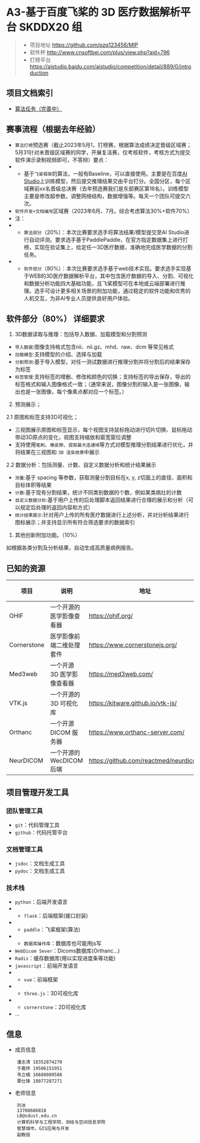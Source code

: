 # A3-基于百度飞桨的 3D 医疗数据解析平台 SKDDX20 组
> - 项目地址 https://github.com/pzq123456/MIP
> - 软件杯 http://www.cnsoftbei.com/plus/view.php?aid=796
> - 打榜平台 https://aistudio.baidu.com/aistudio/competition/detail/889/0/introduction

## 项目文档索引
- [算法任务（完善中）](/docs/训练策略.md)



## 赛事流程（根据去年经验）
- `算法打榜`预选赛（截止2023年5月1，打榜赛，根据算法成绩决定晋级区域赛；5月31针对未晋级区域赛的同学，开展复活赛，仅考核软件，考核方式为提交软件演示录制视频即可，不答辩）要点：
- * 基于`飞桨框架`的算法，一般有Baseline，可以直接使用。主要是在百度[AI Studio](https://aistudio.baidu.com/aistudio/index)上训练模型，然后提交推理结果交由平台打分。全国分区，每个区域赛前xx名晋级总决赛（去年预选赛我们是东部赛区第16名）。训练模型主要是修改超参数，调整网络结构，数据增强等。每天一个团队可提交六次。
- `软件开发+文档编写`区域赛（2023年6月、7月。综合考虑算法30%+软件70%）
- 注：
- * `算法部分`（20%）：本次比赛要求选手将算法结果/模型提交至AI Studio进行自动评测。要求选手基于PaddlePaddle，在官方指定数据集上进行打榜，实现在验证集上，给定任一3D医疗数据，准确地完成医学数据的分割任务。 
- * `软件部分`（80%）：本次比赛要求选手基于web技术实现。要求选手实现基于WEB的3D医疗数据解析平台，其中包含医疗数据的导入、分割、可视化和数据分析功能四大基础功能，且飞桨模型可在本地或云端部署进行推理。选手可设计更多相关场景的附加功能，通过稳定的软件功能和优秀的人机交互，为非AI专业人员提供良好用户体验。


## 软件部分（80%） 详细要求
1. 3D数据读取与推理：包括导入数据、加载模型和分割预测
- `导入数据`:图像支持格式包含nii、nii.gz、mhd、raw、dcm 等常见格式
- `加载模型`:支持模型的介绍、选择与加载
- `分割预测`:基于导入模型，对任一测试数据进行推理分割并将分割后的结果保存为标签
- `标签管理`:支持标签的增删、修改和颜色的切换；支持标签的导出保存，导出的标签格式和输入图像格式一致；（通常来说，图像分割的输入是一张图像，输出也是一张图像，每个像素点都对应一个标签。）

2. 预测展示；

2.1 原图和标签支持3D可视化；
- 三视图展示原图和标签显示，每个视图支持鼠标拖动进行切片切换、鼠标拖动带动3D原点的变化，视图支持缩放和窗宽窗位调整
- 支持使用`笔刷`、`橡皮擦`、`提取最大连通域`等方式对模型推理分割结果进行优化，并将结果在三视图和 `3D 渲染效果`中展示

2.2 数据分析：包括测量、计数、自定义数据分析和统计结果展示
- `测量`:基于 spacing 等参数，获取测量分割目标在x, y, z切面上的直径、面积和目标体积等结果
- `计数`:基于现有分割结果，统计不同类别数据的个数，例如某类病灶的计数
- `自定义数据分析`:基于用户上传的后处理脚本返回结果进行合理的展示和分析（可以规定后处理的返回内容和方式）
- `统计结果展示`:针对用户上传的所有医疗数据进行上述分析，并对分析结果进行图标展示；并支持显示所有符合筛选要求的数据索引

1. 其他创新附加功能。（10%）

如根据各类分割及分析结果，自动生成高质量病例报告。




## 已知的资源

| 项目 | 说明 | 地址 | 前端 | 后端 |
| --- | --- | --- | --- | --- |
| OHIF | 一个开源的医学影像查看器 | https://ohif.org/ | 1 | 0 |
| Cornerstone | 医学影像前端二维处理套件 | https://www.cornerstonejs.org/ | 1 | 0 |
| Med3web | 一个开源 3D 医学影像查看器 | https://med3web.com/ | 1 | 0 |
| VTK.js | 一个开源的 3D 可视化库 | https://kitware.github.io/vtk-js/ | 1 | 0 |
| Orthanc | 一个开源 DICOM 服务器 | https://www.orthanc-server.com/ | 0 | 1 |
| NeurDICOM | 一个开源的 WecDICOM 后端 | https://github.com/reactmed/neurdicom | 0 | 1 |

## 项目管理开发工具

### 团队管理工具
- `git`：代码管理工具
- `github`：代码托管平台
### 文档管理工具
- `jsdoc`：文档生成工具
- `pydoc`：文档生成工具

### 技术栈
- `python`：后端开发语言
- * `flask`：后端框架(接口封装)
- * `paddle`：飞桨框架(算法)
- * `数据库操作库`：数据库也可能用js写
- `WebDicom Sever`：Dicoms数据库(Orthanc...)
- `Radis`：缓存数据库(用以实现进度条等功能)
- `javascript`：前端开发语言
- * `vue`：前端框架
- * `three.js`：3D可视化库
- * `cornerstone`：2D可视化库
- ...

## 信息

- 成员信息
```
    潘志清 18352874270 
    于嘉烨 19506151951
    韦立楠 16688089588
    覃仕锋 18077287271
```

- 老师信息
```
    刘冰
    13780686818
    LB@sdust.edu.cn
    计算机科学与工程学院，测绘与空间信息学院
    智慧城市，GIS应用与开发
    副教授
```